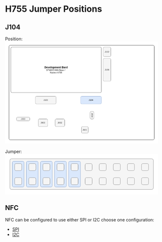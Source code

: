 # H755 Jumper Positions

## J104

Position:  
<img src=../../../Hardware/Diagramms/HardwareJumper-J104.png width="500">

Jumper:  
<img src=../../../Hardware/Diagramms/HardwareJumper-J104_H755.png width="500">

## NFC
NFC can be configured to use either SPI or I2C choose one configuration:
- [SPI](NFC_SPI_H755.md)
- [I2C](NFC_I2C_H755.md)